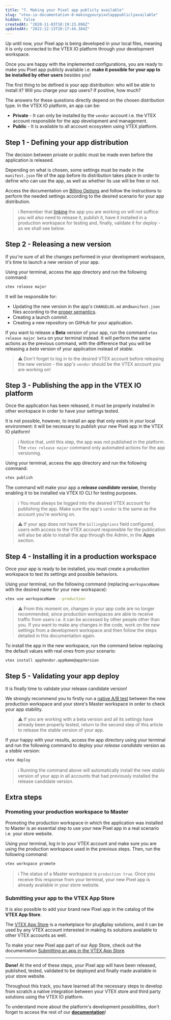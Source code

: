 ```yaml
---
title: "7. Making your Pixel app publicly available"
slug: "vtex-io-documentation-8-makingyourpixelapppubliclyavailable"
hidden: false
createdAt: "2020-11-03T18:19:23.096Z"
updatedAt: "2022-12-13T20:17:44.384Z"
---
```

Up until now, your Pixel app is being developed in your local files, meaning it is only connected to the VTEX IO platform through your development workspace.

Once you are happy with the implemented configurations, you are ready to make you Pixel app publicly available i.e. **make it possible for your app to be installed by other users** besides you!

The first thing to be defined is your app distribution: who will be able to install it? Will you charge your app users? If positive, how much?

The answers for these questions directly depend on the chosen distribution type. In the VTEX IO platform, an app can be:

- **Private** - It can only be installed by the `vendor` account i.e. the VTEX account responsible for the app development and management.
- **Public** - It is available to all account ecosystem using VTEX platform.

## Step 1 - Defining your app distribution

The decision between private or public must be made even before the application is released.

Depending on what is chosen, some settings must be made in the `manifest.json` file of the app before its distribution takes place in order to define who can use the app, as well as whether its use will be free or not.

Access the documentation on [Billing Options](https://developers.vtex.com/docs/guides/vtex-io-documentation-billing-options/) and follow the instructions to perform the needed settings according to the desired scenario for your app distribution.

> ℹ️ Remember that [linking](https://developers.vtex.com/docs/guides/vtex-io-documentation-linking-an-app) the app you are working on will not suffice: you will also need to release it, publish it, have it installed in a production workspace for testing and, finally, validate it for *deploy* - as we shall see below.

## Step 2 - Releasing a new version

If you're sure of all the changes performed in your development workspace, it's time to launch a new version of your app.

Using your terminal, access the app directory and run the following command:

```sh
vtex release major
```

It will be responsible for:

- Updating the new version in the app's `CHANGELOG.md` and`manifest.json` files according to the [proper semantics](https://semver.org/).
- Creating a launch *commit*.
- Creating a new repository on GitHub for your application.

If you want to release a **Beta** version of your app, run the command `vtex release major beta` on your terminal instead. It will perform the same actions as the previous command, with the difference that you will be releasing a *beta* version of your application instead of *stable*.

>⚠️ Don't forget to log in to the desired VTEX account before releasing the new version - the app's `vendor` should be the VTEX account you are working on!

## Step 3 - Publishing the app in the VTEX IO platform

Once the application has been released, it must be properly installed in other workspace in order to have your settings tested.

It is not possible, however, to install an app that only exists in your local environment: it will be necessary to *publish* your new Pixel app in the VTEX IO platform!

> ℹ️ Notice that, until this step, the app was not published in the platform. The `vtex release major` command only automated actions for the app versioning.

Using your terminal, access the app directory and run the following command:

```sh
vtex publish
```

The command will make your app a ***release candidate version***, thereby enabling it to be installed via VTEX IO CLI for testing purposes.

> ℹ️ You must always be logged into the desired VTEX account for publishing the app. Make sure the app's `vendor` is the same as the account you're working on.

>⚠️ If your app does not have the `billingOptions` field configured, users with access to the VTEX account responsible for the publication will also be able to install the app through the Admin, in the **Apps** section.

## Step 4 - Installing it in a production workspace

Once your app is ready to be installed, you must create a production workspace to test its settings and possible behaviors.

Using your terminal, run the following command (replacing `workspaceName` with the desired name for your new workspace):

```sh
vtex use workspaceName --production
```

>⚠️ From this moment on, changes in your app code are no longer recommended, since production workspaces are able to receive traffic from users i.e. it can be accessed by other people other than you. If you want to make any changes in the code, work on the new settings from a development workspace and then follow the steps detailed in this documentation again.

To install the app in the new workspace, run the command below replacing the default values with real ones from your scenario:

```sh
vtex install appVendor.appName@appVersion
```

## Step 5 - Validating your app deploy

It is finally time to validate your release candidate version!

We strongly recommend you to firstly run a [native A/B test](https://developers.vtex.com/docs/guides/vtex-io-documentation-running-native-ab-testing) between the new production workspace and your store's Master workspace in order to check your app stability.

>⚠️ If you are working with a beta version and all its settings have already been properly tested, return to the second step of this article to release the stable version of your app.

If your happy with your results, access the app directory using your terminal and run the following command to deploy your *release candidate* version as a *stable* version:

```sh
vtex deploy
```

> ℹ️ Running the command above will automatically install the new *stable* version of your app in all accounts that had previously installed the release candidate version.

## Extra steps

### Promoting your production workspace to Master

Promoting the production workspace in which the application was installed to Master is an essential step to use your new Pixel app in a real scenario i.e. your store website.

Using your terminal, log in to your VTEX account and make sure you are using the production workspace used in the previous steps. Then, run the following command:

```sh
vtex workspace promote
```

> ℹ️ The status of a Master workspace is `production true`. Once you receive this response from your terminal, your new Pixel app is already available in your store website.

### Submitting your app to the VTEX App Store

It is also possible to add your brand new Pixel app in the catalog of the **VTEX App Store**.

The [VTEX App Store](https://extensions.vtex.com/) is a marketplace for plug&play solutions, and it can be used by any VTEX account interested in making its solutions available to other VTEX accounts as well.

To make your new Pixel app part of our App Store, check out the documentation [Submitting an app in the VTEX App Store](https://developers.vtex.com/docs/guides/vtex-io-documentation-submitting-your-app-in-the-vtex-app-store/).

---

**Done!** At the end of these steps, your Pixel app will have been released, published, tested, validated to be deployed and finally made available in your store website.

Throughout this track, you have learned all the necessary steps to develop from scratch a native integration between your VTEX store and third party solutions using the VTEX IO platform.

To understand more about the platform's development possibilities, don't forget to access the rest of our [**documentation**](https://developers.vtex.com/docs/guides)!
